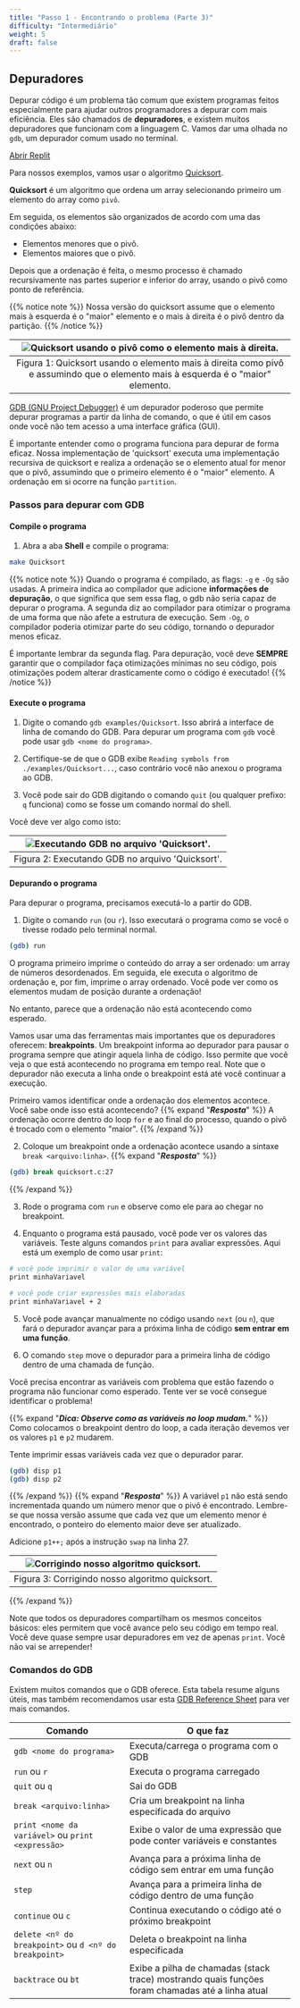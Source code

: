```yaml
---
title: "Passo 1 - Encontrando o problema (Parte 3)"
difficulty: "Intermediário"
weight: 5
draft: false
---
```


## Depuradores

Depurar código é um problema tão comum que existem programas feitos especialmente para ajudar outros programadores a depurar com mais eficiência. Eles são chamados de **depuradores**, e existem muitos depuradores que funcionam com a linguagem C. Vamos dar uma olhada no `gdb`, um depurador comum usado no terminal.

<a class="my-2 mx-4 btn btn-info" href="https://replit.com/@nuevofoundation/Debugging-Samples-C" target="_blank">Abrir Replit</a>

Para nossos exemplos, vamos usar o algoritmo <a href="https://www.youtube.com/watch?v=SLauY6PpjW4" target="_blank">Quicksort</a>.

**Quicksort** é um algoritmo que ordena um array selecionando primeiro um elemento do array como `pivô`.

Em seguida, os elementos são organizados de acordo com uma das condições abaixo:
- Elementos menores que o pivô.
- Elementos maiores que o pivô.

Depois que a ordenação é feita, o mesmo processo é chamado recursivamente nas partes superior e inferior do array, usando o pivô como ponto de referência.

{{% notice note %}}
Nossa versão do quicksort assume que o elemento mais à esquerda é o "maior" elemento e o mais à direita é o pivô dentro da partição.
{{% /notice %}}

|![Quicksort usando o pivô como o elemento mais à direita.](../resources/debugging_process_quicksort.svg "Processo multi-etapas do quicksort usando o pivô como o elemento mais à direita.")|
|:--:|
|Figura 1: Quicksort usando o elemento mais à direita como pivô e assumindo que o elemento mais à esquerda é o "maior" elemento.|

[GDB (GNU Project Debugger)](https://sourceware.org/gdb/) é um depurador poderoso que permite depurar programas a partir da linha de comando, o que é útil em casos onde você não tem acesso a uma interface gráfica (GUI).

É importante entender como o programa funciona para depurar de forma eficaz. Nossa implementação de 'quicksort' executa uma implementação recursiva de quicksort e realiza a ordenação se o elemento atual for menor que o pivô, assumindo que o primeiro elemento é o "maior" elemento. A ordenação em si ocorre na função `partition`.

### Passos para depurar com GDB
#### Compile o programa
1. Abra a aba **Shell** e compile o programa:

```bash
make Quicksort
```

{{% notice note %}}
Quando o programa é compilado, as flags: `-g` e `-Og` são usadas. A primeira indica ao compilador que adicione **informações de depuração**, o que significa que sem essa flag, o gdb não seria capaz de depurar o programa. A segunda diz ao compilador para otimizar o programa de uma forma que não afete a estrutura de execução. Sem `-Og`, o compilador poderia otimizar parte do seu código, tornando o depurador menos eficaz.

É importante lembrar da segunda flag. Para depuração, você deve **SEMPRE** garantir que o compilador faça otimizações mínimas no seu código, pois otimizações podem alterar drasticamente como o código é executado!
{{% /notice %}}

#### Execute o programa
1. Digite o comando `gdb examples/Quicksort`. Isso abrirá a interface de linha de comando do GDB. Para depurar um programa com `gdb` você pode usar `gdb <nome do programa>`.

2. Certifique-se de que o GDB exibe `Reading symbols from ./examples/Quicksort...`, caso contrário você não anexou o programa ao GDB.

3. Você pode sair do GDB digitando o comando `quit` (ou qualquer prefixo: `q` funciona) como se fosse um comando normal do shell.

Você deve ver algo como isto:

|![Executando GDB no arquivo 'Quicksort'.](../resources/w4-01.png "Captura de tela do console após rodar GBD no arquivo 'Quicksort'.")|
|:--:|
|Figura 2: Executando GDB no arquivo 'Quicksort'.|

#### Depurando o programa

Para depurar o programa, precisamos executá-lo a partir do GDB.

1. Digite o comando `run` (ou `r`). Isso executará o programa como se você o tivesse rodado pelo terminal normal.
```bash
(gdb) run
```

O programa primeiro imprime o conteúdo do array a ser ordenado: um array de números desordenados. Em seguida, ele executa o algoritmo de ordenação e, por fim, imprime o array ordenado. Você pode ver como os elementos mudam de posição durante a ordenação!

No entanto, parece que a ordenação não está acontecendo como esperado.

Vamos usar uma das ferramentas mais importantes que os depuradores oferecem: **breakpoints**. Um breakpoint informa ao depurador para pausar o programa sempre que atingir aquela linha de código. Isso permite que você veja o que está acontecendo no programa em tempo real. Note que o depurador não executa a linha onde o breakpoint está até você continuar a execução.

Primeiro vamos identificar onde a ordenação dos elementos acontece. Você sabe onde isso está acontecendo?
{{% expand "***Resposta***" %}}
A ordenação ocorre dentro do loop `for` e ao final do processo, quando o pivô é trocado com o elemento "maior".
{{% /expand %}}
<br/>

2. Coloque um breakpoint onde a ordenação acontece usando a sintaxe `break <arquivo:linha>`.
{{% expand "***Resposta***" %}}
```bash
(gdb) break quicksort.c:27
``` 
{{% /expand %}}
<br/>

3. Rode o programa com `run` e observe como ele para ao chegar no breakpoint.

4. Enquanto o programa está pausado, você pode ver os valores das variáveis. Teste alguns comandos `print` para avaliar expressões. Aqui está um exemplo de como usar `print`:
```bash
# você pode imprimir o valor de uma variável
print minhaVariavel

# você pode criar expressões mais elaboradas
print minhaVariavel + 2 
```

5. Você pode avançar manualmente no código usando `next` (ou `n`), que fará o depurador avançar para a próxima linha de código **sem entrar em uma função**.

6. O comando `step` move o depurador para a primeira linha de código dentro de uma chamada de função.

Você precisa encontrar as variáveis com problema que estão fazendo o programa não funcionar como esperado. Tente ver se você consegue identificar o problema!

{{% expand "***Dica: Observe como as variáveis no loop mudam.***" %}}
Como colocamos o breakpoint dentro do loop, a cada iteração devemos ver os valores `p1` e `p2` mudarem.

Tente imprimir essas variáveis cada vez que o depurador parar.
```bash
(gdb) disp p1
(gdb) disp p2
```
{{% /expand %}}
{{% expand "***Resposta***" %}}
A variável `p1` não está sendo incrementada quando um número menor que o pivô é encontrado. Lembre-se que nossa versão assume que cada vez que um elemento menor é encontrado, o ponteiro do elemento maior deve ser atualizado.

Adicione `p1++;` após a instrução `swap` na linha 27.

|![Corrigindo nosso algoritmo quicksort.](../resources/debugging_process_fixing_quicksort.svg "Trecho do código onde 'p1++;' é adicionado após a linha 27")|
|:--:|
|Figura 3: Corrigindo nosso algoritmo quicksort.|
{{% /expand %}}
<br/>

Note que todos os depuradores compartilham os mesmos conceitos básicos: eles permitem que você avance pelo seu código em tempo real. Você deve quase sempre usar depuradores em vez de apenas `print`. Você não vai se arrepender!

### Comandos do GDB
Existem muitos comandos que o GDB oferece. Esta tabela resume alguns úteis, mas também recomendamos usar esta [GDB Reference Sheet](https://cs.brown.edu/courses/cs033/docs/guides/gdb.pdf) para ver mais comandos.

| Comando | O que faz |
|---|---|
| `gdb <nome do programa>` | Executa/carrega o programa com o GDB |
| `run` ou `r` | Executa o programa carregado |
| `quit` ou `q` | Sai do GDB |
| `break <arquivo:linha>` | Cria um breakpoint na linha especificada do arquivo |
| `print <nome da variável>` ou `print <expressão>` | Exibe o valor de uma expressão que pode conter variáveis e constantes |
| `next` ou `n` | Avança para a próxima linha de código sem entrar em uma função |
| `step` | Avança para a primeira linha de código dentro de uma função | 
| `continue` ou `c` | Continua executando o código até o próximo breakpoint | 
| `delete <nº do breakpoint>` ou `d <nº do breakpoint>` | Deleta o breakpoint na linha especificada |
| `backtrace` ou `bt` | Exibe a pilha de chamadas (stack trace) mostrando quais funções foram chamadas até a linha atual |
